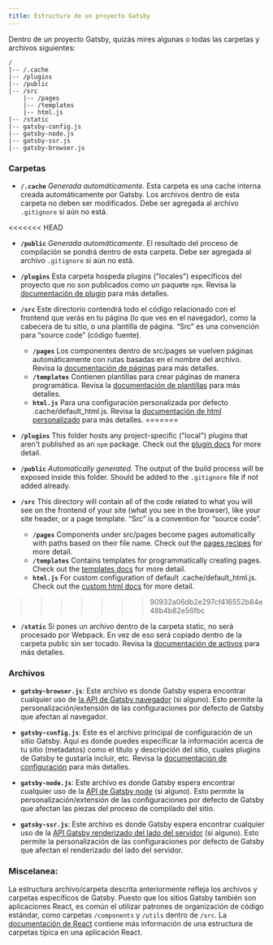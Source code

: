 ```yaml
---
title: Estructura de un proyecto Gatsby
---
```


Dentro de un proyecto Gatsby, quizás mires algunas o todas las carpetas y archivos siguientes:

```
/
|-- /.cache
|-- /plugins
|-- /public
|-- /src
    |-- /pages
    |-- /templates
    |-- html.js
|-- /static
|-- gatsby-config.js
|-- gatsby-node.js
|-- gatsby-ssr.js
|-- gatsby-browser.js
```

### Carpetas

- **`/.cache`** _Generada automáticamente._ Esta carpeta es una cache interna creada automáticamente por Gatsby. Los archivos dentro de esta carpeta no deben ser modificados. Debe ser agregada al archivo `.gitignore` si aún no está.

<<<<<<< HEAD
- **`/public`** _Generada automáticamente._ El resultado del proceso de compilación se pondrá dentro de esta carpeta. Debe ser agregada al archivo `.gitignore` si aún no está.

- **`/plugins`** Esta carpeta hospeda plugins ("locales") específicos del proyecto que no son publicados como un paquete `npm`. Revisa la [documentación de plugin](/docs/plugins/) para más detalles.

- **`/src`** Este directorio contendrá todo el código relacionado con el frontend que verás en tu página (lo que ves en el navegador), como la cabecera de tu sitio, o una plantilla de página. “Src” es una convención para “source code” (código fuente).

  - **`/pages`** Los componentes dentro de src/pages se vuelven páginas automáticamente con rutas basadas en el nombre del archivo. Revisa la [documentación de páginas](/docs/recipes/#creating-pages) para más detalles.
  - **`/templates`** Contienen plantillas para crear páginas de manera programática. Revisa la [documentación de plantillas](/docs/building-with-components/#page-template-components) para más detalles.
  - **`html.js`** Para una configuración personalizada por defecto .cache/default_html.js. Revisa la [documentación de html personalizado](/docs/custom-html/) para más detalles.
=======
- **`/plugins`** This folder hosts any project-specific ("local") plugins that aren't published as an `npm` package. Check out the [plugin docs](/docs/plugins/) for more detail.

- **`/public`** _Automatically generated._ The output of the build process will be exposed inside this folder. Should be added to the `.gitignore` file if not added already.

- **`/src`** This directory will contain all of the code related to what you will see on the frontend of your site (what you see in the browser), like your site header, or a page template. “Src” is a convention for “source code”.

  - **`/pages`** Components under src/pages become pages automatically with paths based on their file name. Check out the [pages recipes](/docs/recipes/pages-layouts) for more detail.
  - **`/templates`** Contains templates for programmatically creating pages. Check out the [templates docs](/docs/building-with-components/#page-template-components) for more detail.
  - **`html.js`** For custom configuration of default .cache/default_html.js. Check out the [custom html docs](/docs/custom-html/) for more detail.
>>>>>>> 90932a06db2e297cf416552b84e48b4b82e56fbc

- **`/static`** Si pones un archivo dentro de la carpeta static, no será procesado por Webpack. En vez de eso será copiado dentro de la carpeta public sin ser tocado. Revisa la [documentación de activos](/docs/static-folder/#adding-assets-outside-of-the-module-system) para más detalles.

### Archivos

- **`gatsby-browser.js`**: Este archivo es donde Gatsby espera encontrar cualquier uso de [la API de Gatsby navegador](/docs/browser-apis/) (si alguno). Esto permite la personalización/extensión de las configuraciones por defecto de Gatsby que afectan al navegador.

- **`gatsby-config.js`**: Este es el archivo principal de configuración de un sitio Gatsby. Aquí es donde puedes especificar la información acerca de tu sitio (metadatos) como el título y descripción del sitio, cuales plugins de Gatsby te gustaría incluir, etc. Revisa la [documentación de configuración](/docs/gatsby-config/) para más detalles.

- **`gatsby-node.js`**: Este archivo es donde Gatsby espera encontrar cualquier uso de la [API de Gatsby node](/docs/node-apis/) (si alguno). Esto permite la personalización/extensión de las configuraciones por defecto de Gatsby que afectan las piezas del proceso de compilado del sitio.

- **`gatsby-ssr.js`**: Este archivo es donde Gatsby espera encontrar cualquier uso de la [API Gatsby renderizado del lado del servidor](/docs/ssr-apis/) (si alguno). Esto permite la personalización de las configuraciones por defecto de Gatsby que afectan el renderizado del lado del servidor.

### Miscelanea:

La estructura archivo/carpeta descrita anteriormente refleja los archivos y carpetas específicos de Gatsby. Puesto que los sitios Gatsby también son aplicaciones React, es común el utilizar patrones de organización de código estándar, como carpetas `/components` y `/utils` dentro de `/src`. La [documentación de React](https://reactjs.org/docs/faq-structure.html) contiene más información de una estructura de carpetas típica en una aplicación React.